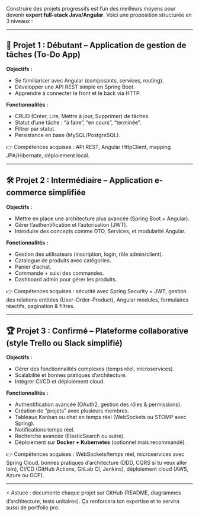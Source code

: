 Construire des projets progressifs est l’un des meilleurs moyens pour devenir **expert full-stack Java/Angular**. Voici une proposition structurée en 3 niveaux :

---

## 🚀 Projet 1 : Débutant – **Application de gestion de tâches (To-Do App)**

**Objectifs :**

* Se familiariser avec Angular (composants, services, routing).
* Développer une API REST simple en Spring Boot.
* Apprendre à connecter le front et le back via HTTP.

**Fonctionnalités :**

* CRUD (Créer, Lire, Mettre à jour, Supprimer) de tâches.
* Statut d’une tâche : “à faire”, “en cours”, “terminée”.
* Filtrer par statut.
* Persistance en base (MySQL/PostgreSQL).

👉 Compétences acquises : API REST, Angular HttpClient, mapping JPA/Hibernate, déploiement local.

---

## 🛠️ Projet 2 : Intermédiaire – **Application e-commerce simplifiée**

**Objectifs :**

* Mettre en place une architecture plus avancée (Spring Boot + Angular).
* Gérer l’authentification et l’autorisation (JWT).
* Introduire des concepts comme DTO, Services, et modularité Angular.

**Fonctionnalités :**

* Gestion des utilisateurs (inscription, login, rôle admin/client).
* Catalogue de produits avec catégories.
* Panier d’achat.
* Commande + suivi des commandes.
* Dashboard admin pour gérer les produits.

👉 Compétences acquises : sécurité avec Spring Security + JWT, gestion des relations entitées (User–Order–Product), Angular modules, formulaires réactifs, pagination & filtres.

---

## 🏆 Projet 3 : Confirmé – **Plateforme collaborative (style Trello ou Slack simplifié)**

**Objectifs :**

* Gérer des fonctionnalités complexes (temps réel, microservices).
* Scalabilité et bonnes pratiques d’architecture.
* Intégrer CI/CD et déploiement cloud.

**Fonctionnalités :**

* Authentification avancée (OAuth2, gestion des rôles & permissions).
* Création de “projets” avec plusieurs membres.
* Tableaux Kanban ou chat en temps réel (WebSockets ou STOMP avec Spring).
* Notifications temps réel.
* Recherche avancée (ElasticSearch ou autre).
* Déploiement sur **Docker + Kubernetes** (optionnel mais recommandé).

👉 Compétences acquises : WebSockets/temps réel, microservices avec Spring Cloud, bonnes pratiques d’architecture (DDD, CQRS si tu veux aller loin), CI/CD (GitHub Actions, GitLab CI, Jenkins), déploiement cloud (AWS, Azure ou GCP).

---

⚡ Astuce : documente chaque projet sur GitHub (README, diagrammes d’architecture, tests unitaires). Ça renforcera ton expertise et te servira aussi de portfolio pro.